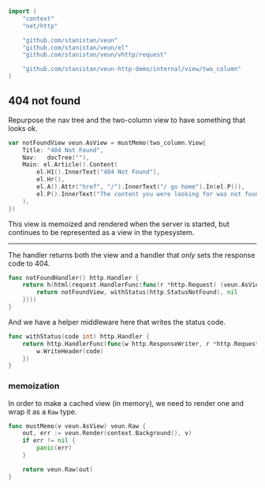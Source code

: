 ```go
import (
	"context"
	"net/http"

	"github.com/stanistan/veun"
	"github.com/stanistan/veun/el"
	"github.com/stanistan/veun/vhttp/request"

	"github.com/stanistan/veun-http-demo/internal/view/two_column"
)
```

## 404 not found

Repurpose the nav tree and the two-column view to have something that looks ok.

```go
var notFoundView veun.AsView = mustMemo(two_column.View{
	Title: "404 Not Found",
	Nav:   docTree(""),
	Main: el.Article().Content(
		el.H1().InnerText("404 Not Found"),
		el.Hr(),
		el.A().Attr("href", "/").InnerText("/ go home").In(el.P()),
		el.P().InnerText("The content you were looking for was not found."),
	),
})
```

This view is memoized and rendered when the server is started, but continues
to be represented as a view in the typesystem.

---

The handler returns both the view and a handler that _only_ sets the
response code to 404.

```go
func notFoundHandler() http.Handler {
	return h(html(request.HandlerFunc(func(r *http.Request) (veun.AsView, http.Handler, error) {
        return notFoundView, withStatus(http.StatusNotFound), nil
	})))
}
```

And we have a helper middleware here that writes the status code.

```go
func withStatus(code int) http.Handler {
	return http.HandlerFunc(func(w http.ResponseWriter, r *http.Request) {
		w.WriteHeader(code)
	})
}
```

### memoization

In order to make a cached view (in memory), we need to render one and wrap it
as a `Raw` type.

```go
func mustMemo(v veun.AsView) veun.Raw {
    out, err := veun.Render(context.Background(), v)
    if err != nil {
        panic(err)
    }

    return veun.Raw(out)
}
```
